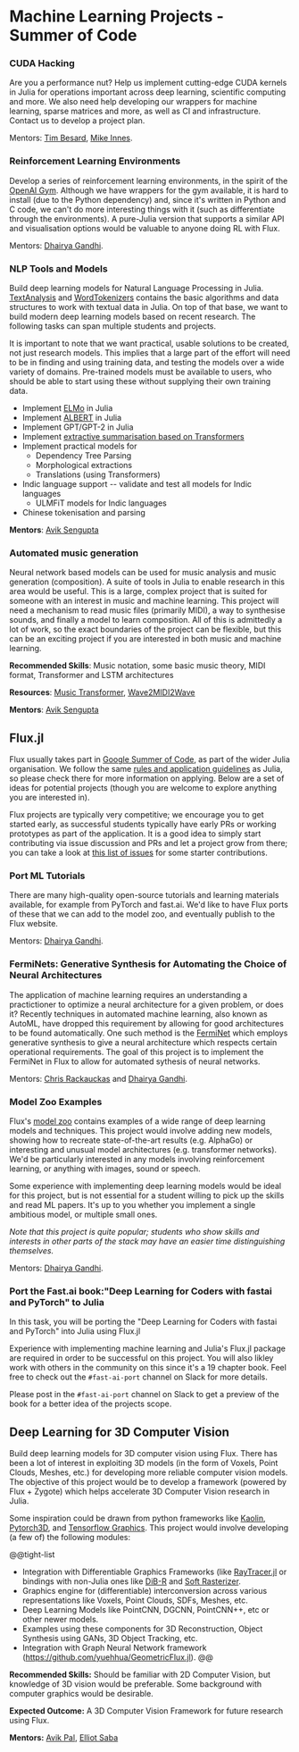 #  Machine Learning Projects - Summer of Code

### CUDA Hacking

Are you a performance nut? Help us implement cutting-edge CUDA kernels in Julia for operations important across deep learning, scientific computing and more. We also need help developing our wrappers for machine learning, sparse matrices and more, as well as CI and infrastructure. Contact us to develop a project plan.

Mentors: [Tim Besard](https://github.com/maleadt), [Mike Innes](https://github.com/MikeInnes).

### Reinforcement Learning Environments

Develop a series of reinforcement learning environments, in the spirit of the [OpenAI Gym](https://gym.openai.com). Although we have wrappers for the gym available, it is hard to install (due to the Python dependency) and, since it's written in Python and C code, we can't do more interesting things with it (such as differentiate through the environments). A pure-Julia version that supports a similar API and visualisation options would be valuable to anyone doing RL with Flux.

Mentors: [Dhairya Gandhi](https://github.com/dhairyagandhi96/).

### NLP Tools and Models

Build deep learning models for Natural Language Processing in Julia. [TextAnalysis](https://github.com/juliatext/TextAnalysis.jl)  and [WordTokenizers](https://github.com/JuliaText/WordTokenizers.jl) contains the basic algorithms and data structures to work with textual data in Julia. On top of that base, we want to build modern deep learning models based on recent research. The following tasks can span multiple students and projects.

It is important to note that we want practical, usable solutions to be created, not just research models. This implies that a large part of the effort will need to be in finding and using training data, and testing the models over a wide variety of domains. Pre-trained models must be available to users, who should be able to start using these without supplying their own training data.

* Implement [ELMo](https://allennlp.org/elmo) in Julia
* Implement [ALBERT](https://ai.googleblog.com/2019/12/albert-lite-bert-for-self-supervised.html) in Julia
* Implement GPT/GPT-2 in Julia
* Implement [extractive summarisation based on Transformers](https://arxiv.org/abs/1909.03186)
* Implement practical models for
  * Dependency Tree Parsing  
  * Morphological extractions  
  * Translations (using Transformers)  
* Indic language support -- validate and test all models for Indic languages
  * ULMFiT models for Indic languages
* Chinese tokenisation and parsing

**Mentors**: [Avik Sengupta](https://github.com/aviks/)

### Automated music generation

Neural network based models can be used for music analysis and music generation (composition). A suite
of tools in Julia to enable research in this area would be useful. This is a large, complex project that
is suited for someone with an interest in music and machine learning. This project will need a mechanism
to read music files (primarily MIDI), a way to synthesise sounds, and finally a model to learn composition.
All of this is admittedly a lot of work, so the exact boundaries of the project can be flexible, but this can be an
exciting project if you are interested in both music and machine learning.

**Recommended Skills**: Music notation, some basic music theory, MIDI format, Transformer and LSTM architectures

**Resources**: [Music Transformer](https://magenta.tensorflow.org/music-transformer), [Wave2MIDI2Wave](https://magenta.tensorflow.org/maestro-wave2midi2wave)

**Mentors**: [Avik Sengupta](https://github.com/aviks/)

## Flux.jl

Flux usually takes part in [Google Summer of Code](https://summerofcode.withgoogle.com), as part of the wider Julia organisation. We follow the same [rules and application guidelines](/jsoc/projects/) as Julia, so please check there for more information on applying. Below are a set of ideas for potential projects (though you are welcome to explore anything you are interested in).

Flux projects are typically very competitive; we encourage you to get started early, as successful students typically have early PRs or working prototypes as part of the application. It is a good idea to simply start contributing via issue discussion and PRs and let a project grow from there; you can take a look at [this list of issues](https://github.com/FluxML/Flux.jl/issues?q=is%3Aopen+is%3Aissue+label%3A%22help+wanted%22) for some starter contributions.

### Port ML Tutorials

There are many high-quality open-source tutorials and learning materials available, for example from PyTorch and fast.ai. We'd like to have Flux ports of these that we can add to the model zoo, and eventually publish to the Flux website.

Mentors: [Dhairya Gandhi](https://github.com/dhairyagandhi96/).

### FermiNets: Generative Synthesis for Automating the Choice of Neural Architectures

The application of machine learning requires an understanding a practictioner to optimize a neural architecture for a given problem, or does it? Recently techniques in automated machine learning, also known as AutoML, have dropped this requirement by allowing for good architectures to be found automatically. One such method is the [FermiNet](https://arxiv.org/abs/1809.05989) which employs generative synthesis to give a neural architecture which respects certain operational requirements. The goal of this project is to implement the FermiNet in Flux to allow for automated sythesis of neural networks.

Mentors: [Chris Rackauckas](https://github.com/ChrisRackauckas) and [Dhairya Gandhi](https://github.com/dhairyagandhi96/).

### Model Zoo Examples

Flux's [model zoo](https://github.com/FluxML/model-zoo/) contains examples of a wide range of deep learning models and techniques. This project would involve adding new models, showing how to recreate state-of-the-art results (e.g. AlphaGo) or interesting and unusual model architectures (e.g. transformer networks). We'd be particularly interested in any models involving reinforcement learning, or anything with images, sound or speech.

Some experience with implementing deep learning models would be ideal for this project, but is not essential for a student willing to pick up the skills and read ML papers. It's up to you whether you implement a single ambitious model, or multiple small ones.

*Note that this project is quite popular; students who show skills and interests in other parts of the stack may have an easier time distinguishing themselves.*

Mentors: [Dhairya Gandhi](https://github.com/dhairyagandhi96/).

### Port the Fast.ai book:"Deep Learning for Coders with fastai and PyTorch" to Julia

In this task, you will be porting the "Deep Learning for Coders with fastai and PyTorch" into Julia using Flux.jl

Experience with implementing machine learning and Julia's Flux.jl package are required in order to be successful on this project. You will also likley work with others in the community on this since it's a 19 chapter book. Feel free to check out the `#fast-ai-port` channel on Slack for more details.

Please post in the `#fast-ai-port` channel on Slack to get a preview of the book for a better idea of the projects scope.

## Deep Learning for 3D Computer Vision

Build deep learning models for 3D computer vision using Flux. There has been a lot of interest in exploiting 3D models (in the form of Voxels, Point Clouds, Meshes, etc.) for developing more reliable computer vision models. The objective of this project would be to develop a framework (powered by Flux + Zygote) which helps accelerate 3D Computer Vision research in Julia.

Some inspiration could be drawn from python frameworks like [Kaolin](https://kaolin.readthedocs.io/en/latest/), [Pytorch3D](https://pytorch3d.readthedocs.io/en/latest/overview.html), and [Tensorflow Graphics](https://www.tensorflow.org/graphics/overview). This project would involve developing (a few of) the following modules:

@@tight-list
* Integration with Differentiable Graphics Frameworks (like [RayTracer.jl](https://github.com/avik-pal/RayTracer.jl) or bindings with non-Julia ones like [DiB-R](https://nv-tlabs.github.io/DIB-R/) and [Soft Rasterizer](https://arxiv.org/abs/1904.01786).
* Graphics engine for (differentiable) interconversion across various representations like Voxels, Point Clouds, SDFs, Meshes, etc.
* Deep Learning Models like PointCNN, DGCNN, PointCNN++, etc or other newer models.
* Examples using these components for 3D Reconstruction, Object Synthesis using GANs, 3D Object Tracking, etc.
* Integration with Graph Neural Network framework (https://github.com/yuehhua/GeometricFlux.jl).
@@

**Recommended Skills:** Should be familiar with 2D Computer Vision, but knowledge of 3D vision would be preferable. Some background with computer graphics would be desirable.

**Expected Outcome:** A 3D Computer Vision Framework for future research using Flux.

**Mentors:** [Avik Pal](https://avik-pal.github.io), [Elliot Saba](https://github.com/staticfloat)
